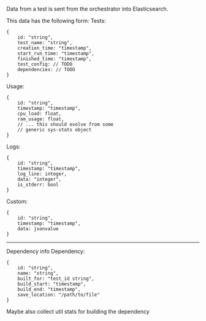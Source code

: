 Data from a test is sent from the orchestrator into Elasticsearch.


This data has the following form:
Tests:
```json5
{
    id: "string",
    test_name: "string",
    creation_time: "timestamp",
    start_run_time: "timestamp",
    finished_time: "timestamp",
    test_config: // TODO
    dependencies: // TODO
}
```
Usage:
```json5
{
    id: "string",
    timestamp: "timestamp",
    cpu_load: float,
    ram_usage: float,
    // ... this should evolve from some 
    // generic sys-stats object
}
```

Logs:
```json5
{
    id: "string",
    timestamp: "timestamp",
    log_line: integer,
    data: "integer",
    is_stderr: bool
}
```


Custom: 
```json5
{
    id: "string",
    timestamp: "timestamp",
    data: jsonvalue
}
```


---
Dependency info
Dependency:
```json5
{
    id: "string",
    name: "string",
    built_for: "test_id string",
    build_start: "timestamp",
    build_end: "timestamp",
    save_location: "/path/to/file"
}
```
Maybe also collect util stats for building the dependency
